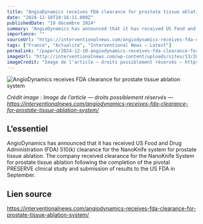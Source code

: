 ```yaml
---
title: "AngioDynamics receives FDA clearance for prostate tissue ablation system"
date: "2024-12-10T10:16:11.000Z"
publishedDate: "10 décembre 2024"
summary: "AngioDynamics has announced that it has received US Food and Drug Administration (FDA) 510(k) clearance for the NanoKnife system for prostate tissue ablation. The company received clearance for the NanoKnife System for prostate tissue ablation following the completion of the pivotal PRESERVE clinical study and submission of results to the US FDA in September."
importance: ""
sourceUrl: "https://interventionalnews.com/angiodynamics-receives-fda-clearance-for-prostate-tissue-ablation-system/"
tags: ["France", "Actualité", "Interventional News — Latest"]
permalink: "/papers/2024-12-10-angiodynamics-receives-fda-clearance-for-prostate-tissue-ablation-system"
imageUrl: "http://interventionalnews.com/wp-content/uploads/sites/13/2024/09/AngioDynamics-logo-766x512-1.jpg"
imageCredit: "Image de l’article — droits possiblement réservés — https://interventionalnews.com/angiodynamics-receives-fda-clearance-for-prostate-tissue-ablation-system/"
---
```


![AngioDynamics receives FDA clearance for prostate tissue ablation system](http://interventionalnews.com/wp-content/uploads/sites/13/2024/09/AngioDynamics-logo-766x512-1.jpg)

*Crédit image : Image de l’article — droits possiblement réservés — https://interventionalnews.com/angiodynamics-receives-fda-clearance-for-prostate-tissue-ablation-system/*

## L’essentiel

AngioDynamics has announced that it has received US Food and Drug Administration (FDA) 510(k) clearance for the NanoKnife system for prostate tissue ablation. The company received clearance for the NanoKnife System for prostate tissue ablation following the completion of the pivotal PRESERVE clinical study and submission of results to the US FDA in September.

## Lien source

https://interventionalnews.com/angiodynamics-receives-fda-clearance-for-prostate-tissue-ablation-system/
